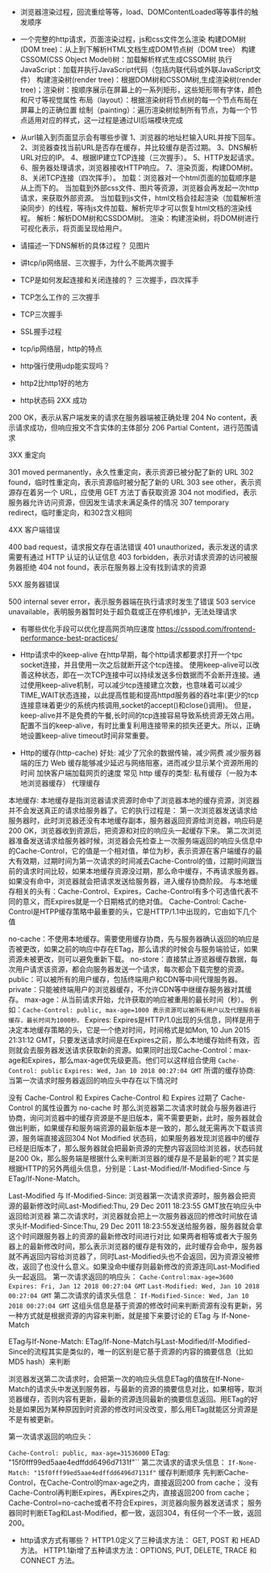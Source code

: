 - 浏览器渲染过程，回流重绘等等，load、DOMContentLoaded等等事件的触发顺序

- 一个完整的http请求，页面渲染过程，js和css文件怎么渲染
构建DOM树(DOM tree)：从上到下解析HTML文档生成DOM节点树（DOM tree）
构建CSSOM(CSS Object Model)树：加载解析样式生成CSSOM树
执行JavaScript：加载并执行JavaScript代码（包括内联代码或外联JavaScript文件）
构建渲染树(render tree)：根据DOM树和CSSOM树,生成渲染树(render tree)；渲染树：按顺序展示在屏幕上的一系列矩形，这些矩形带有字体，颜色和尺寸等视觉属性
布局（layout）：根据渲染树将节点树的每一个节点布局在屏幕上的正确位置
绘制（painting）：遍历渲染树绘制所有节点，为每一个节点适用对应的样式，这一过程是通过UI后端模块完成

- 从url输入到页面显示会有哪些步骤
1、浏览器的地址栏输入URL并按下回车。
2、浏览器查找当前URL是否存在缓存，并比较缓存是否过期。
3、DNS解析URL对应的IP。
4、根据IP建立TCP连接（三次握手）。
5、HTTP发起请求。
6、服务器处理请求，浏览器接收HTTP响应。
7、渲染页面，构建DOM树。
8、关闭TCP连接（四次挥手）。
加载：浏览器对一个html页面的加载顺序是从上而下的。
当加载到外部css文件、图片等资源，浏览器会再发起一次http请求，来获取外部资源。
当加载到js文件，html文档会挂起渲染（加载解析渲染同步）的线程，等待js文件加载、解析完毕才可以恢复html文档的渲染线程。
解析：解析DOM树和CSSDOM树。
渲染：构建渲染树，将DOM树进行可视化表示，将页面呈现给用户。

- 请描述一下DNS解析的具体过程？
见图片

- 讲tcp/ip网络层、三次握手，为什么不能两次握手

- TCP是如何发起连接和关闭连接的？
三次握手，四次挥手

- TCP怎么工作的
三次握手

- TCP三次握手

- SSL握手过程

- tcp/ip网络层，http的特点

- http强行使用udp能实现吗？

- http2比http1好的地方

- http状态码
2XX 成功

200 OK，表示从客户端发来的请求在服务器端被正确处理
204 No content，表示请求成功，但响应报文不含实体的主体部分
206 Partial Content，进行范围请求

3XX 重定向

301 moved permanently，永久性重定向，表示资源已被分配了新的 URL
302 found，临时性重定向，表示资源临时被分配了新的 URL
303 see other，表示资源存在着另一个 URL，应使用 GET 方法丁香获取资源
304 not modified，表示服务器允许访问资源，但因发生请求未满足条件的情况
307 temporary redirect，临时重定向，和302含义相同

4XX 客户端错误

400 bad request，请求报文存在语法错误
401 unauthorized，表示发送的请求需要有通过 HTTP 认证的认证信息
403 forbidden，表示对请求资源的访问被服务器拒绝
404 not found，表示在服务器上没有找到请求的资源

5XX 服务器错误

500 internal sever error，表示服务器端在执行请求时发生了错误
503 service unavailable，表明服务器暂时处于超负载或正在停机维护，无法处理请求

- 有哪些优化手段可以优化提高网页响应速度
https://csspod.com/frontend-performance-best-practices/

- Http请求中的keep-alive
在http早期，每个http请求都要求打开一个tpc socket连接，并且使用一次之后就断开这个tcp连接。
使用keep-alive可以改善这种状态，即在一次TCP连接中可以持续发送多份数据而不会断开连接。通过使用keep-alive机制，可以减少tcp连接建立次数，也意味着可以减少TIME_WAIT状态连接，以此提高性能和提高httpd服务器的吞吐率(更少的tcp连接意味着更少的系统内核调用,socket的accept()和close()调用)。
但是，keep-alive并不是免费的午餐,长时间的tcp连接容易导致系统资源无效占用。配置不当的keep-alive，有时比重复利用连接带来的损失还更大。所以，正确地设置keep-alive timeout时间非常重要。

- Http的缓存(http-cache)
好处:
减少了冗余的数据传输，减少网费
减少服务器端的压力
Web 缓存能够减少延迟与网络阻塞，进而减少显示某个资源所用的时间
加快客户端加载网页的速度
常见 http 缓存的类型:
私有缓存（一般为本地浏览器缓存）
代理缓存

本地缓存:
本地缓存是指浏览器请求资源时命中了浏览器本地的缓存资源，浏览器并不会发送真正的请求给服务器了。它的执行过程是：
第一次浏览器发送请求给服务器时，此时浏览器还没有本地缓存副本，服务器返回资源给浏览器，响应码是200 OK，浏览器收到资源后，把资源和对应的响应头一起缓存下来。
第二次浏览器准备发送请求给服务器时候，浏览器会先检查上一次服务端返回的响应头信息中的Cache-Control，它的值是一个相对值，单位为秒，表示资源在客户端缓存的最大有效期，过期时间为第一次请求的时间减去Cache-Control的值，过期时间跟当前的请求时间比较，如果本地缓存资源没过期，那么命中缓存，不再请求服务器。
如果没有命中，浏览器就会把请求发送给服务器，进入缓存协商阶段。
与本地缓存相关的头有：Cache-Control、Expires，Cache-Control有多个可选值代表不同的意义，而Expires就是一个日期格式的绝对值。
Cache-Control:
Cache-Control是HTPP缓存策略中最重要的头，它是HTTP/1.1中出现的，它由如下几个值

no-cache：不使用本地缓存。需要使用缓存协商，先与服务器确认返回的响应是否被更改，如果之前的响应中存在ETag，那么请求的时候会与服务端验证，如果资源未被更改，则可以避免重新下载。
no-store：直接禁止游览器缓存数据，每次用户请求该资源，都会向服务器发送一个请求，每次都会下载完整的资源。
public：可以被所有的用户缓存，包括终端用户和CDN等中间代理服务器。
private：只能被终端用户的浏览器缓存，不允许CDN等中继缓存服务器对其缓存。
max-age：从当前请求开始，允许获取的响应被重用的最长时间（秒）。
例如：`Cache-Control: public, max-age=1000 表示资源可以被所有用户以及代理服务器缓存，最长时间为1000秒。`
Expires:
Expires是HTTP/1.0出现的头信息，同样是用于决定本地缓存策略的头，它是一个绝对时间，时间格式是如Mon, 10 Jun 2015 21:31:12 GMT，只要发送请求时间是在Expires之前，那么本地缓存始终有效，否则就会去服务器发送请求获取新的资源。如果同时出现Cache-Control：max-age和Expires，那么max-age优先级更高。他们可以这样组合使用
`Cache-Control: public`
`Expires: Wed, Jan 10 2018 00:27:04 GMT`
所谓的缓存协商:
当第一次请求时服务器返回的响应头中存在以下情况时

没有 Cache-Control 和 Expires
Cache-Control 和 Expires 过期了
Cache-Control 的属性设置为 no-cache 时
那么浏览器第二次请求时就会与服务器进行协商，询问浏览器中的缓存资源是不是旧版本，需不需要更新，此时，服务器就会做出判断，如果缓存和服务端资源的最新版本是一致的，那么就无需再次下载该资源，服务端直接返回304 Not Modified 状态码，如果服务器发现浏览器中的缓存已经是旧版本了，那么服务器就会把最新资源的完整内容返回给浏览器，状态码就是200 Ok，那么服务端是根据什么来判断浏览器的缓存是不是最新的呢？其实是根据HTTP的另外两组头信息，分别是：Last-Modified/If-Modified-Since 与 ETag/If-None-Match。

Last-Modified 与 If-Modified-Since:
浏览器第一次请求资源时，服务器会把资源的最新修改时间Last-Modified:Thu, 29 Dec 2011 18:23:55 GMT放在响应头中返回给浏览器
第二次请求时，浏览器就会把上一次服务器返回的修改时间放在请求头If-Modified-Since:Thu, 29 Dec 2011 18:23:55发送给服务器，服务器就会拿这个时间跟服务器上的资源的最新修改时间进行对比
如果两者相等或者大于服务器上的最新修改时间，那么表示浏览器的缓存是有效的，此时缓存会命中，服务器就不再返回内容给浏览器了，同时Last-Modified头也不会返回，因为资源没被修改，返回了也没什么意义。如果没命中缓存则最新修改的资源连同Last-Modified头一起返回。
第一次请求返回的响应头：
`Cache-Control:max-age=3600`
`Expires: Fri, Jan 12 2018 00:27:04 GMT`
`Last-Modified: Wed, Jan 10 2018 00:27:04 GMT`
第二次请求的请求头信息：
`If-Modified-Since: Wed, Jan 10 2018 00:27:04 GMT`
这组头信息是基于资源的修改时间来判断资源有没有更新，另一种方式就是根据资源的内容来判断，就是接下来要讨论的 ETag 与 If-None-Match

ETag与If-None-Match:
ETag/If-None-Match与Last-Modified/If-Modified-Since的流程其实是类似的，唯一的区别是它基于资源的内容的摘要信息（比如MD5 hash）来判断

浏览器发送第二次请求时，会把第一次的响应头信息ETag的值放在If-None-Match的请求头中发送到服务器，与最新的资源的摘要信息对比，如果相等，取浏览器缓存，否则内容有更新，最新的资源连同最新的摘要信息返回。用ETag的好处是如果因为某种原因到时资源的修改时间没改变，那么用ETag就能区分资源是不是有被更新。

第一次请求返回的响应头：

`Cache-Control: public, max-age=31536000`
ETag: "15f0fff99ed5aae4edffdd6496d7131f"``
第二次请求的请求头信息：
`If-None-Match: "15f0fff99ed5aae4edffdd6496d7131f"`
缓存判断顺序
先判断Cache-Control，在Cache-Control的max-age之内，直接返回200 from cache；
没有Cache-Control再判断Expires，再Expires之内，直接返回200 from cache；
Cache-Control=no-cache或者不符合Expires，浏览器向服务器发送请求；
服务器同时判断ETag和Last-Modified，都一致，返回304，有任何一个不一致，返回200。

- http请求方式有哪些？
HTTP1.0定义了三种请求方法： GET, POST 和 HEAD方法。
HTTP1.1新增了五种请求方法：OPTIONS, PUT, DELETE, TRACE 和 CONNECT 方法。
